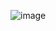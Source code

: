 ![image](https://user-images.githubusercontent.com/126499990/236632466-b10a2bd7-87c3-455b-ac3f-8d64487f54fe.png)
